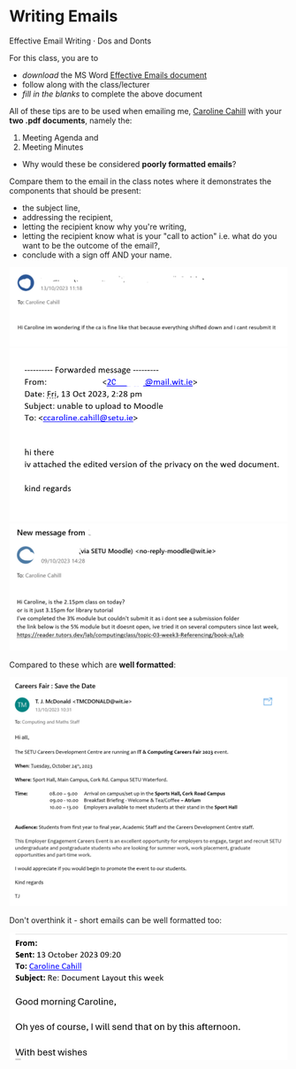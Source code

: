 # Writing Emails

Effective Email Writing · Dos and Donts

For this class, you are to 

- *download* the MS Word [Effective Emails document](./archives/archive.zip) 
- follow along with the class/lecturer
- *fill in the blanks* to complete the above document

All of these tips are to be used when emailing me, [Caroline Cahill](mailto:caroline.cahill@setu.ie) with your **two .pdf documents**, namely the:

1. Meeting Agenda and
2. Meeting Minutes 

- Why would these be considered **poorly formatted emails**?

Compare them to the email in the class notes where it demonstrates the components that should be present: 
- the subject line,
- addressing the recipient,
- letting the recipient know why you're writing,
- letting the recipient know what is your "call to action" i.e. what do you want to be the outcome of the email?, 
- conclude with a sign off AND your name.

![email1](./img/email2.png)
![email2](./img/emailBB.png)
![email1](./img/emailPoor2.png)

Compared to these which are **well formatted**:

![email1](./img/emailgood.png)

Don't overthink it - short emails can be well formatted too: 

![email1](./img/emailgood_short.png)

